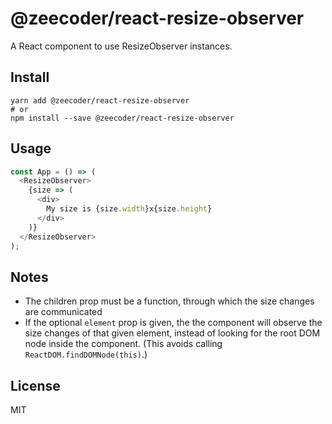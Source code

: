 # @zeecoder/react-resize-observer

A React component to use ResizeObserver instances.

## Install

```
yarn add @zeecoder/react-resize-observer
# or
npm install --save @zeecoder/react-resize-observer
```

## Usage

```js
const App = () => (
  <ResizeObserver>
    {size => (
      <div>
        My size is {size.width}x{size.height}
      </div>
    )}
  </ResizeObserver>
);
```

## Notes

- The children prop must be a function, through which the size changes are
  communicated
- If the optional `element` prop is given, the the component will observe the
  size changes of that given element, instead of looking for the root DOM node
  inside the component. (This avoids calling `ReactDOM.findDOMNode(this)`.)

## License

MIT
